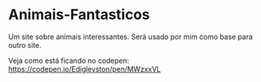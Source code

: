 # Animais-Fantasticos
Um site sobre animais interessantes. Será usado por mim como base para outro site.


Veja como está ficando no codepen:
https://codepen.io/Edigleyston/pen/MWzxxVL
